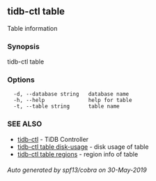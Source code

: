 ## tidb-ctl table

Table information

### Synopsis


tidb-ctl table

### Options

```
  -d, --database string   database name
  -h, --help              help for table
  -t, --table string      table name
```

### SEE ALSO
* [tidb-ctl](tidb-ctl.md)	 - TiDB Controller
* [tidb-ctl table disk-usage](tidb-ctl_table_disk-usage.md)	 - disk usage of table
* [tidb-ctl table regions](tidb-ctl_table_regions.md)	 - region info of table

###### Auto generated by spf13/cobra on 30-May-2019
